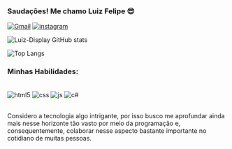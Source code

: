 ### Saudações! Me chamo Luiz Felipe 😎

[![Gmail](https://img.shields.io/badge/Gmail-D14836?style=for-the-badge&logo=gmail&logoColor=white)]()
[![instagram](https://img.shields.io/badge/Instagram-E4405F?style=for-the-badge&logo=instagram&logoColor=white)]()


![Luiz-Display GitHub stats](https://github-readme-stats.vercel.app/api?username=Luiz-Display&show_icons=true&theme=tokyonight)

![Top Langs](https://github-readme-stats.vercel.app/api/top-langs/?username=Luiz-Display&layout=compact)

### Minhas Habilidades:

<div style="display: inline_block"><br/>
 <img align="center" alt="html5" src="https://img.shields.io/badge/HTML5-E34F26?style=for-the-badge&logo=html5&logoColor=white" />

 <img align="center" alt="css" src="https://img.shields.io/badge/CSS-239120?&style=for-the-badge&logo=css3&logoColor=white" />

 <img align="center" alt="js" src="https://img.shields.io/badge/JavaScript-F7DF1E?style=for-the-badge&logo=javascript&logoColor=black" />

 <img align="center" alt="c#" src="https://img.shields.io/badge/C%23-239120?style=for-the-badge&logo=c-sharp&logoColor=white" />

</div><br/>

Considero a tecnologia algo intrigante, por isso busco me aprofundar ainda mais nesse horizonte tão vasto por meio da programação e, consequentemente, colaborar nesse aspecto bastante importante no cotidiano de muitas pessoas.
